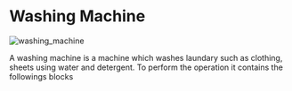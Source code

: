 # Washing Machine

![washing_machine](https://user-images.githubusercontent.com/98875082/154543238-2726fe83-8574-4419-92a9-7b4051c03e58.png)

A washing machine is a machine which washes laundary such as clothing, sheets using water and detergent. To perform  the operation it contains the followings blocks



